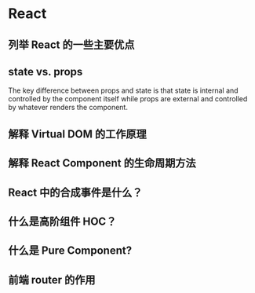 # React

## 列举 React 的一些主要优点

## state vs. props

The key difference between props and state is that state is internal and controlled by the component itself while props are external and controlled by whatever renders the component.

## 解释 Virtual DOM 的工作原理

## 解释 React Component 的生命周期方法

## React 中的合成事件是什么？

## 什么是高阶组件 HOC？

## 什么是 Pure Component?

## 前端 router 的作用
